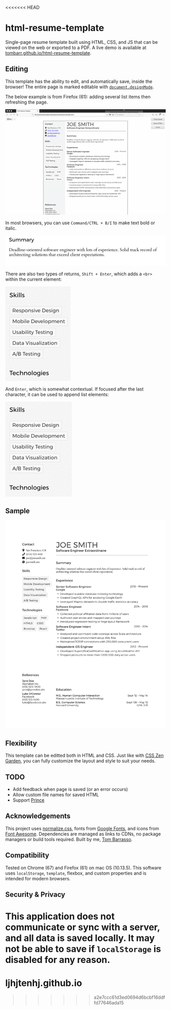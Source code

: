 <<<<<<< HEAD
# html-resume-template

Single-page resume template built using HTML, CSS, and JS that can be viewed on the web or exported to a PDF.
A live demo is available at [tombarr.github.io/html-resume-template](https://tombarr.github.io/html-resume-template/).

## Editing

This template has the ability to edit, and automatically save, inside the browser! The entire page is marked editable with [`document.designMode`](https://developer.mozilla.org/en-US/docs/Web/API/Document/designMode).

The below example is from Firefox (61): adding several list items then refreshing the page.

![Inline Editing](./editing_full.gif "Inline Editing")

In most browsers, you can use `Command/CTRL + B/I` to make text bold or italic.

![Text Styling](./bold+italic.gif "Text Styling")

There are also two types of returns, `Shift + Enter`, which adds a `<br>` within the current element:

![shift + enter](./shift+enter.gif "shift + enter")

And `Enter`, which is somewhat contextual. If focused after the last character, it can be used to append list elements:

![enter](./enter.gif "enter")

## Sample

![Resume Sample](./Chrome_sample.jpg "Resume Sample")

## Flexibility

This template can be editted both in HTML and CSS. Just like with [CSS Zen Garden](http://www.csszengarden.com/), you can fully customize the layout and style to suit your needs.

## TODO

- Add feedback when page is saved (or an error occurs)
- Allow custom file names for saved HTML
- Support [Prince](https://www.princexml.com/)

## Acknowledgements

This project uses [normalize.css](https://github.com/necolas/normalize.css), fonts from [Google Fonts](https://fonts.google.com/), and icons from [Font Awesome](https://fortawesome.github.io/Font-Awesome/). Dependencies are managed as links to CDNs, no package managers or build tools required. Built by me, [Tom Barrasso](https://barrasso.me).

## Compatibility

Tested on Chrome (67) and Firefox (61) on mac OS (10.13.5).
This software uses `localStorage`, `template`, flexbox, and custom properties and is intended for modern browsers.

## Security & Privacy

This application does not communicate or sync with a server, and all data is saved locally.
It may not be able to save if `localStorage` is disabled for any reason.
=======
# ljhjtenhj.github.io
>>>>>>> a2e7ccc61d3ed0694d6bcbf16ddffd77646ada15
